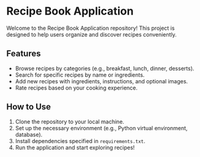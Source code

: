 # Recipe Book Application

Welcome to the Recipe Book Application repository! This project is designed to help users organize and discover recipes conveniently.

## Features

- Browse recipes by categories (e.g., breakfast, lunch, dinner, desserts).
- Search for specific recipes by name or ingredients.
- Add new recipes with ingredients, instructions, and optional images.
- Rate recipes based on your cooking experience.

## How to Use

1. Clone the repository to your local machine.
2. Set up the necessary environment (e.g., Python virtual environment, database).
3. Install dependencies specified in `requirements.txt`.
4. Run the application and start exploring recipes!


